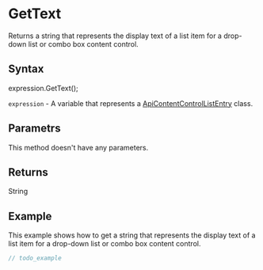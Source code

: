 # GetText

Returns a string that represents the display text of a list item for a drop-down list or combo box content control.

## Syntax

expression.GetText();

`expression` - A variable that represents a [ApiContentControlListEntry](../ApiContentControlListEntry.md) class.

## Parametrs

This method doesn't have any parameters.

## Returns

String

## Example

This example shows how to get a string that represents the display text of a list item for a drop-down list or combo box content control.

```javascript
// todo_example
```